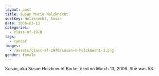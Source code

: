```yaml
---
layout: post
title: Susan Marie Holzknecht
sortKey: Holzknecht, Susan
date: 2006-03-13
categories:
  - class-of-1970
tags:
  - cancer
images:
  - /assets/class-of-1970/susan-m-holzknecht-1.png
gender: female
---
```

Susan, aka Susan Holzknecht Burke, died on March 13, 2006. She was 53.
